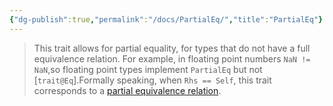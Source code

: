 ```yaml
---
{"dg-publish":true,"permalink":"/docs/PartialEq/","title":"PartialEq"}
---
```



> This trait allows for partial equality, for types that do not have a full equivalence relation. For example, in floating point numbers `NaN != NaN`,so floating point types implement `PartialEq` but not [`trait@Eq`].Formally speaking, when `Rhs == Self`, this trait corresponds to a [partial equivalence relation](https://en.wikipedia.org/wiki/Partial_equivalence_relation).

